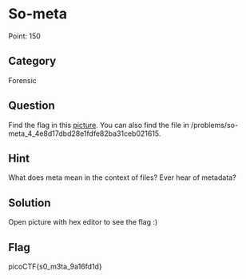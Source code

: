 # So-meta

Point: 150

## Category

Forensic

## Question

Find the flag in this [picture](https://2019shell1.picoctf.com/static/707dcf0533b53e911b2f7496ebdf9a72/pico_img.png). You can also find the file in /problems/so-meta\_4\_4e8d17dbd28e1fdfe82ba31ceb021615.

## Hint

What does meta mean in the context of files? Ever hear of metadata?

## Solution

Open picture with hex editor to see the flag :\)

## Flag

picoCTF{s0\_m3ta\_9a16fd1d}


